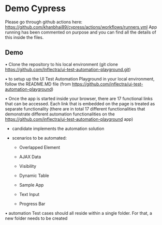 # Demo Cypress

Please go through github actions here: <https://github.com/khanbhai89/cypress/actions/workflows/runners.yml>
App running has been commented on purpose and you can find all the details of this inside the files.

## Demo

• Clone the repository to his local environment (git clone
<https://github.com/Inflectra/ui-test-automation-playground.git>)

• to setup up the UI Test Automation Playground in your local environment, follow the
README.MD file (from <https://github.com/inflectra/ui-test-automation-playground>)

• Once the app is started inside your browser, there are 17 functional links that can be
accessed. Each link that is embedded on the page is treated as separate functionality
(there are in total 17 different functionalities that demonstrate different automation
functionalities on the <https://github.com/inflectra/ui-test-automation-playground> app)

* candidate implements the automation solution
* scenarios to be automated:

  * Overlapped Element

  * AJAX Data

  * Visibility

  * Dynamic Table

  * Sample App

  * Text Input

  * Progress Bar

• automation Test cases should all reside within a single folder. For that, a new folder needs
to be created
